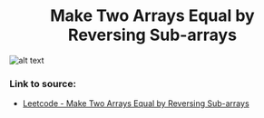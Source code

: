 <h1 align="center">Make Two Arrays Equal by Reversing Sub-arrays</h1>

![alt text](https://images2.imgbox.com/0a/15/6DHIu5rK_o.png?raw=true)


### Link to source: 
- <a href="https://leetcode.com/problems/make-two-arrays-equal-by-reversing-sub-arrays/">Leetcode - Make Two Arrays Equal by Reversing Sub-arrays</a>

